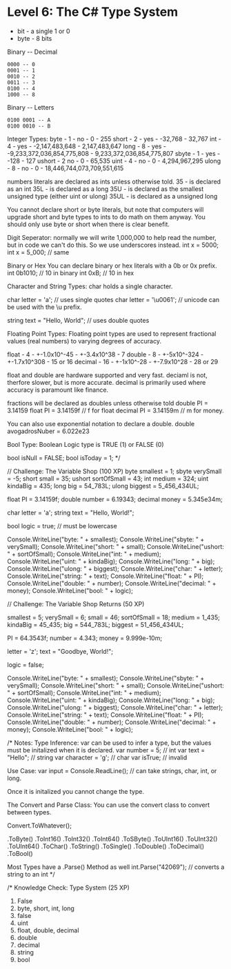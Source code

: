 # Level 6: The C# Type System

- bit - a single 1 or 0
- byte - 8 bits

Binary -- Decimal
```
0000 -- 0
0001 -- 1
0010 -- 2
0011 -- 3
0100 -- 4
1000 -- 8
```

Binary -- Letters
```
0100 0001 -- A
0100 0010 -- B
```

Integer Types:
byte - 1 - no - 0 - 255
short - 2 - yes - -32,768 - 32,767
int - 4 - yes - -2,147,483,648 - 2,147,483,647
long - 8 - yes - -9,233,372,036,854,775,808 - 9,233,372,036,854,775,807
sbyte - 1 - yes - -128 - 127
ushort - 2 no - 0 - 65,535
uint - 4 - no - 0 - 4,294,967,295
ulong - 8 - no - 0 - 18,446,744,073,709,551,615

numbers literals are declared as ints unless otherwise told. 
  35 - is declared as an int
  35L - is declared as a long
  35U - is declared as the smallest unsigned type (either uint or ulong)
  35UL - is declared as a unsigned long

You cannot declare short or byte literals, but note that computers will upgrade short and byte types to ints
to do math on them anyway. You should only use byte or short when there is clear benefit. 

Digit Seperator: normally we will write 1,000,000 to help read the number, but in code we can't do this.
So we use underscores instead.
  int x = 5000;
  int x = 5_000; // same
  
Binary or Hex
You can declare binary or hex literals with a 0b or 0x prefix.
  int 0b1010; // 10 in binary
  int 0xB; // 10 in hex

Character and String Types:
char holds a single character. 

char letter = 'a'; // uses single quotes
char letter = '\u0061'; // unicode can be used with the \u prefix. 

string text = "Hello, World"; // uses double quotes

Floating Point Types:
Floating point types are used to represent fractional values (real numbers) to varying degrees of accuracy. 

float - 4 - +-1.0x10^-45 - +-3.4x10^38 - 7
double - 8 - +-5x10^-324 - +-1.7x10^308 - 15 or 16
decimal - 16 - +-1x10^-28 - +-7.9x10^28 - 28 or 29 

float and double are hardware supported and very fast. deciaml is not, therfore slower, but is more accurate.
decimal is primarily used where accuracy is paramount like finance.

fractions will be declared as doubles unless otherwise told
  double PI = 3.14159
  float PI = 3.14159f // f for float
  decimal PI = 3.14159m // m for money. 

You can also use exponential notation to declare a double. 
  double avogadrosNuber = 6.022e23

Bool Type:
Boolean Logic type is TRUE (1) or FALSE (0)

bool isNull = FALSE;
bool isToday = 1;
*/

// Challenge: The Variable Shop (100 XP)
byte smallest = 1;
sbyte verySmall = -5;
short small = 35;
ushort sortOfSmall = 43;
int medium = 324;
uint kindaBig = 435;
long big = 54_783L;
ulong biggest = 5_456_434UL;

float PI = 3.14159f;
double number = 6.19343;
decimal money = 5.345e34m;

char letter = 'a';
string text = "Hello, World!";

bool logic = true; // must be lowercase

Console.WriteLine("byte: " + smallest);
Console.WriteLine("sbyte: " + verySmall);
Console.WriteLine("short: " + small);
Console.WriteLine("ushort: " + sortOfSmall);
Console.WriteLine("int: " + medium);
Console.WriteLine("uint: " + kindaBig);
Console.WriteLine("long: " + big);
Console.WriteLine("ulong: " + biggest);
Console.WriteLine("char: " + letter);
Console.WriteLine("string: " + text);
Console.WriteLine("float: " + PI);
Console.WriteLine("double: " + number);
Console.WriteLine("decimal: " + money);
Console.WriteLine("bool: " + logic);

// Challenge: The Variable Shop Returns (50 XP)

smallest = 5;
verySmall = 6;
small = 46;
sortOfSmall = 18;
medium = 1_435;
kindaBig = 45_435;
big = 544_783L;
biggest = 51_456_434UL;

PI = 64.3543f;
number = 4.343;
money = 9.999e-10m;

letter = 'z';
text = "Goodbye, World!";

logic = false;

Console.WriteLine("byte: " + smallest);
Console.WriteLine("sbyte: " + verySmall);
Console.WriteLine("short: " + small);
Console.WriteLine("ushort: " + sortOfSmall);
Console.WriteLine("int: " + medium);
Console.WriteLine("uint: " + kindaBig);
Console.WriteLine("long: " + big);
Console.WriteLine("ulong: " + biggest);
Console.WriteLine("char: " + letter);
Console.WriteLine("string: " + text);
Console.WriteLine("float: " + PI);
Console.WriteLine("double: " + number);
Console.WriteLine("decimal: " + money);
Console.WriteLine("bool: " + logic);

/*
Notes:
Type Inference:
var can be used to infer a type, but the values must be initalized when it is declared. 
  var number = 5; // int
  var text = "Hello"; // string
  var character = 'g'; // char
  var isTrue; // invalid

Use Case:
var input = Console.ReadLine(); // can take strings, char, int, or long. 

Once it is initalized you cannot change the type. 

The Convert and Parse Class:
You can use the convert class to convert between types. 

Convert.ToWhatever();

.ToByte()
.ToInt16()
.ToInt32()
.ToInt64()
.ToSByte()
.ToUInt16()
.ToUInt32()
.ToUInt64()
.ToChar()
.ToString()
.ToSingle()
.ToDouble()
.ToDecimal()
.ToBool()

Most Types have a .Parse() Method as well
int.Parse("42069"); // converts a string to an int
*/

/*
Knowledge Check: Type System (25 XP)
1. False
2. byte, short, int, long
3. false
4. uint
5. float, double, decimal
6. double
7. decimal
8. string
9. bool
